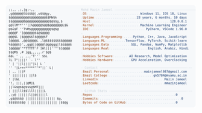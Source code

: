 <picture>
  <source srcset="https://raw.githubusercontent.com/mmazinjameel/mmazinjameel/main/dark_mode.svg?v=1747318261" media="(prefers-color-scheme: dark)">
  <img src="https://raw.githubusercontent.com/mmazinjameel/mmazinjameel/main/light_mode.svg?v=1747318261">
</picture>
